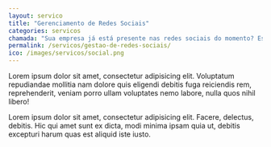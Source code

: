 ```yaml
---
layout: servico
title: "Gerenciamento de Redes Sociais"
categories: servicos
chamada: "Sua empresa já está presente nas redes sociais do momento? Está conseguindo retorno com isso? Com o serviço de gestão, sua página fica sempre atualizada e ganha mais visibilidade!"
permalink: /servicos/gestao-de-redes-sociais/
ico: /images/servicos/social.png
---
```

Lorem ipsum dolor sit amet, consectetur adipisicing elit. Voluptatum repudiandae mollitia nam dolore quis eligendi debitis fuga reiciendis rem, reprehenderit, veniam porro ullam voluptates nemo labore, nulla quos nihil libero!

Lorem ipsum dolor sit amet, consectetur adipisicing elit. Facere, delectus, debitis. Hic qui amet sunt ex dicta, modi minima ipsam quia ut, debitis excepturi harum quas est aliquid iste iusto.